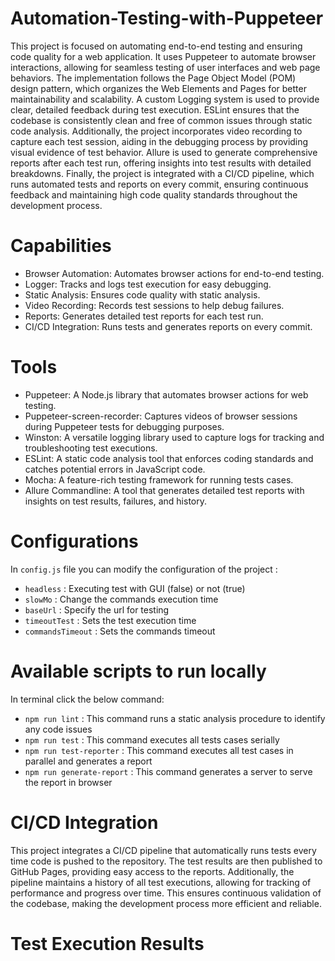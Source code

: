 
# Automation-Testing-with-Puppeteer

This project is focused on automating end-to-end testing and ensuring code quality for a web application. It uses Puppeteer to automate browser interactions, allowing for seamless testing of user interfaces and web page behaviors. The implementation follows the Page Object Model (POM) design pattern, which organizes the Web Elements and Pages for better maintainability and scalability. A custom Logging system is used to provide clear, detailed feedback during test execution. ESLint ensures that the codebase is consistently clean and free of common issues through static code analysis. Additionally, the project incorporates video recording to capture each test session, aiding in the debugging process by providing visual evidence of test behavior. Allure is used to generate comprehensive reports after each test run, offering insights into test results with detailed breakdowns. Finally, the project is integrated with a CI/CD pipeline, which runs automated tests and reports on every commit, ensuring continuous feedback and maintaining high code quality standards throughout the development process.

# Capabilities

- Browser Automation: Automates browser actions for end-to-end testing.
- Logger: Tracks and logs test execution for easy debugging.
- Static Analysis: Ensures code quality with static analysis.
- Video Recording: Records test sessions to help debug failures.
- Reports: Generates detailed test reports for each test run.
- CI/CD Integration: Runs tests and generates reports on every commit.

# Tools

- Puppeteer: A Node.js library that automates browser actions for web testing.
- Puppeteer-screen-recorder: Captures videos of browser sessions during Puppeteer tests for debugging purposes.
- Winston: A versatile logging library used to capture logs for tracking and troubleshooting test executions.
- ESLint: A static code analysis tool that enforces coding standards and catches potential errors in JavaScript code.
- Mocha: A feature-rich testing framework for running tests cases.
- Allure Commandline: A tool that generates detailed test reports with insights on test results, failures, and history.

# Configurations

In `config.js` file you can modify the configuration of the project :
- `headless` : Executing test with GUI (false) or not (true)
- `slowMo` : Change the commands execution time 
- `baseUrl` : Specify the url for testing
- `timeoutTest` : Sets the test execution time
- `commandsTimeout` : Sets the commands timeout

# Available scripts to run locally

In terminal click the below command:
- `npm run lint` : This command runs a static analysis procedure to identify any code issues
- `npm run test` : This command executes all tests cases serially
- `npm run test-reporter` : This command executes all test cases in parallel and generates a report
- `npm run generate-report` : This command generates a server to serve the report in browser

# CI/CD Integration

This project integrates a CI/CD pipeline that automatically runs tests every time code is pushed to the repository. The test results are then published to GitHub Pages, providing easy access to the reports. Additionally, the pipeline maintains a history of all test executions, allowing for tracking of performance and progress over time. This ensures continuous validation of the codebase, making the development process more efficient and reliable.

# Test Execution Results

